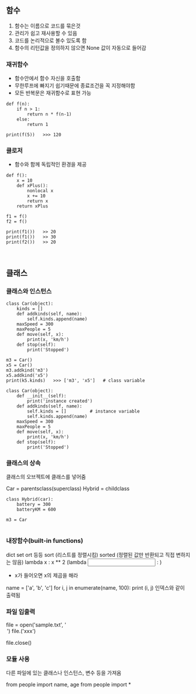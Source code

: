 ## 함수

1. 함수는 이름으로 코드를 묶은것
2. 관리가 쉽고 재사용할 수 있음
3. 코드를 논리적으로 볼수 있도록 함
4. 함수의 리턴값을 정의하지 않으면 None 값이 자동으로 들어감


### 재귀함수

- 함수안에서 함수 자신을 호출함 
- 무한루프에 빠지기 쉽기때문에 종료조건을 꼭 지정해야함
- 모든 반복문은 재귀함수로 표현 가능

```
def f(n):
    if n > 1:
        return n * f(n-1)
    else:
        return 1

print(f(5))   >>> 120
```

### 클로저

- 함수와 함께 독립적인 환경을 제공

```
def f():
    x = 10
    def xPlus():
        nonlocal x
        x += 10
        return x
    return xPlus

f1 = f()
f2 = f()

print(f1())   >> 20
print(f1())   >> 30
print(f2())   >> 20
```

<br>

## 클래스

### 클래스와 인스턴스






```
class Car(object):
    kinds = []     
    def addkinds(self, name):
        self.kinds.append(name)
    maxSpeed = 300
    maxPeople = 5
    def move(self, x):
        print(x, 'km/h')
    def stop(self):
        print('Stopped')

m3 = Car()
x5 = Car()
m3.addkind('m3')
x5.addkind('x5')
print(k5.kinds)   >>> ['m3', 'x5']   # class variable
```
```
class Car(object):
    def __init__(self):
        print('instance created')     
    def addkinds(self, name):
        self.kinds = []         # instance variable
        self.kinds.append(name)
    maxSpeed = 300
    maxPeople = 5
    def move(self, x):
        print(x, 'km/h')
    def stop(self):
        print('Stopped')

```

### 클래스의 상속

클래스의 오브젝트에 클래스를 넣어줌

Car = parentsclass(superclass)
Hybrid = childclass

```
class Hybrid(car):
    battery = 300
    batteryKM = 600

m3 = Car
    
```

### 내장함수(built-in functions)

dict
set
ort 
등등 
sort (리스트를 정렬시킴)
sorted (정렬된 값만 반환되고 직접 변하지는 않음)
lambda x : x ** 2   (lambda <input> : <output>)
- x가 들어오면 x의 제곱을 해라

name = ['a', 'b', 'c']
for i, j in enumerate(name, 100):
    print (i, j)
인덱스와 같이 출력됨

### 파일 입출력

 file = open('sample.txt', '<option>')
 file.<method>('xxx') 

 file.close()

 ### 모듈 사용
다른 파일에 있는 클래스나 인스턴스, 변수 등을 가져옴

from people import name, age 
from people import * 

